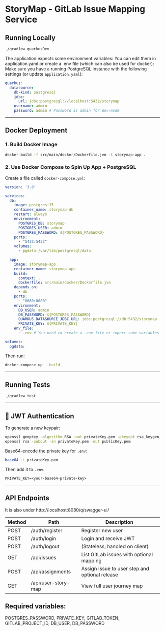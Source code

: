 # StoryMap - GitLab Issue Mapping Service

## Running Locally 

```bash
./gradlew quarkusDev
```
The application expects some environment variables: You can edit them in application.yaml or create a .env file (which can also be used for docker):
Make sure you have a running PostgreSQL instance with the following settings (or update `application.yaml`):

```yaml
quarkus:
  datasource:
    db-kind: postgresql
    jdbc:
      url: jdbc:postgresql://localhost:5432/storymap
    username: admin
    password: admin # Password is admin for dev-mode
```

---

## Docker Deployment 

### 1. Build Docker Image

```bash
docker build -f src/main/docker/Dockerfile.jvm -t storymap-app .
```

### 2. Use Docker Compose to Spin Up App + PostgreSQL

Create a file called `docker-compose.yml`:

```yaml
version: '3.8'

services:
  db:
    image: postgres:15
    container_name: storymap-db
    restart: always
    environment:
      POSTGRES_DB: storymap
      POSTGRES_USER: admin
      POSTGRES_PASSWORD: ${POSTGRES_PASSWORD}
    ports:
      - "5432:5432"
    volumes:
      - pgdata:/var/lib/postgresql/data

  app:
    image: storymap-app
    container_name: storymap-app
    build:
      context: .
      dockerfile: src/main/docker/Dockerfile.jvm
    depends_on:
      - db
    ports:
      - "8080:8080"
    environment:
      DB_USER: admin
      DB_PASSWORD: ${POSTGRES_PASSWORD}
      QUARKUS_DATASOURCE_JDBC_URL: jdbc:postgresql://db:5432/storymap
      PRIVATE_KEY: ${PRIVATE_KEY}
    env_file:
      - .env # You need to create a .env file or import some variables

volumes:
  pgdata:
```

Then run:

```bash
docker-compose up --build
```

---

## Running Tests

```bash
./gradlew test
```

---

## 🔐 JWT Authentication

To generate a new keypair:

```bash
openssl genpkey -algorithm RSA -out privateKey.pem -pkeyopt rsa_keygen_bits:2048
openssl rsa -pubout -in privateKey.pem -out publicKey.pem
```

Base64-encode the private key for `.env`:

```bash
base64 -i privateKey.pem
```

Then add it to `.env`:

```
PRIVATE_KEY=<your-base64-private-key>
```

---

## API Endpoints
It is also under http://localhost:8080/q/swagger-ui/

| Method | Path                    | Description                                      |
|--------|-------------------------|--------------------------------------------------|
| POST   | /auth/register          | Register new user                                |
| POST   | /auth/login             | Login and receive JWT                            |
| POST   | /auth/logout            | (Stateless; handled on client)                   |
| GET    | /api/issues             | List GitLab issues with optional mapping         |
| POST   | /api/assignments        | Assign issue to user step and optional release   |
| GET    | /api/user-story-map     | View full user journey map                       |

## Required variables:
POSTGRES_PASSWORD, PRIVATE_KEY, GITLAB_TOKEN, GITLAB_PROJECT_ID, DB_USER, DB_PASSWORD

